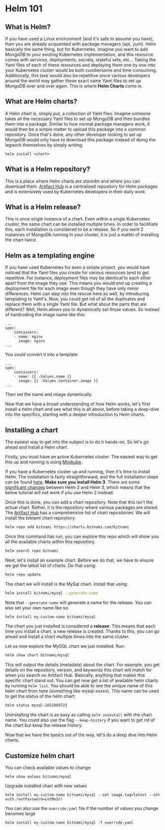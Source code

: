 # Helm 101

## What is Helm?

If you have used a Linux environment (and it's safe to assume you have), then you are already acquainted with package managers (apt, yum). Helm basically the same thing, but for Kubernetes. Imagine you want to add MongoDB to your existing Kubernetes implementation, and this resource comes with services, deployments, secrets, stateful sets, etc... Taking the Yaml files of each of these resources and deploying them one by one into your Kubernetes cluster would be both cumbersome and time-consuming. Additionally, this task would also be repetitive since various developers around the world may gather these exact same Yaml files to set up MongoDB over and over again. This is where **Helm Charts** come in.

## What are Helm charts? 

A Helm chart is, simply put, a collection of Yaml files. Imagine someone takes all the necessary Yaml files to set up MongoDB and then bundles them into a package. Similar to how normal package managers work, it would then be a simple matter to upload this package into a common repository. Once that's done, any other developer looking to set up MongoDB would only have to download this package instead of doing the legwork themselves by simply writing:

```
helm install <chart>
```

## What is a Helm repository?

This is a place where Helm charts are storedm and where you can download them.  [Artifact Hub](https://artifacthub.io) is a centralised repository for Helm packages and is extensively used by Kubernetes developers in their daily work. 

## What is a Helm release?

This is once single instance of a chart. Even within a single Kubernetes cluster, the same chart can be installed multiple times. In order to facilitiate this, each installation is considered to be a release. So if you want 2 instances of MongoDb running in your cluster, it is just a matter of installing the chart twice.

## Helm as a templating engine 

If you have used Kubernetes for even a simple project, you would have noticed that the Yaml files you create for various resources tend to get repetitive. For instance, deployment files may be identical to each other apart from the image they use. This means you would end up creating a deployment file for each image even though they have only minor differences. Helm can step into the rescue here as well, by introducing templating to Yaml's. Now, you could get rid of all the duplicates and replace them with a single Yaml file. But what about the parts that are different? Well, Helm allows you to dynamically set those values. So instead of hardcoding the image name like this:

```
...
spec:
    containers:
    - name: nginx
      image: nginx
...
```

You could convert it into a template:

```
...
spec:
    containers:
    - name: {{ .Values.name }}
      image: {{ .Values.container.image }}
...
```

Then set the name and image dynamically.

Now that we have a broad understanding of how Helm works, let's first install a helm chart and see what this is all about, before taking a deep-dive into the specifics, starting with a deeper introduction to Helm charts.

## Installing a chart

The easiest way to get into the subject is to do it hands-on. So let's go ahead and install a Helm chart.

Firstly, you must have an active Kubernetes cluster. The easiest way to get this up and running is using [Minikube](https://minikube.sigs.k8s.io/docs/start/).

If you have a Kubernetes cluster up and running, then it's time to install Helm. The installation is fairly straightforward, and the full installation steps can be found [here](https://helm.sh/docs/intro/install/). **Make sure you install Helm 3**. There are some [significant changes](https://helm.sh/docs/faq/changes_since_helm2/) between Helm 2 and Helm 3, which means that the below tutorial will not work if you use Helm 2 instead.

Once this is done, you can add a chart repository. Note that this isn't the actual chart. Rather, it is the repository where various packages are stored. The [Artifact Hub](https://artifacthub.io/packages/search?kind=0) has a comprehensive list of chart repositories. We will install the bitnami chart repository:

```bash
helm repo add bitnami https://charts.bitnami.com/bitnami
```

Once this command has run, you can explore this repo which will show you all the available charts within this repository.

```bash
helm search repo bitnami
```

Next, let's install an example chart. Before we do that, we have to ensure we get the latest list of charts. Do that using:

```bash
helm repo update 
```

The chart we will install is the MySql chart. Install that using:

```bash
helm install bitnami/mysql --generate-name
```

Note that ```--generate-name``` will generate a name for the release. You can also set your own name like so:

```bash
helm install my-custom-name bitnami/mysql
```

The chart you just installed is considered a **release**. This means that each time you install a chart. a new release is created. Thanks to this, you can go ahead and install a chart multiple times into the same cluster.

Let us now explore the MySQL chart we just installed. Run:

```bash
helm show chart bitnami/mysql
```

This will output the details (metadata) about the chart. For example, you get details on the repository, version, and keywords this chart will match for when you search on Artifact Hub. Basically, anything that makes this specific chart stand out. You can get now get a list of available helm charts by running ```helm list```. You should be able to see the unique name of this helm chart from here (something like mysql-xxxxx). This name can be used to get the status of the helm chart:

```bash
helm status mysql-1652869723
```

Uninstalling the chart is as easy as calling ```helm uninstall``` with the chart name. You could also use the flag ```--keep-history``` if you want to get rid of the chart but keep the release history.

Now that we have the basics out of the way, let's do a deep dive into Helm charts.

## Customize helm chart

You can check available values to change
```
helm show values bitnami/mysql
```


Upgrade installed chart with new values
```
helm install my-custom-name bitnami/mysql --set image.tag=latest --set auth.rootPassword=LetMeIn!
```

You can also use the `override.yaml` file if the number of values you change becomes large
```
helm install my-custom-name bitnami/mysql -f override.yaml 
```